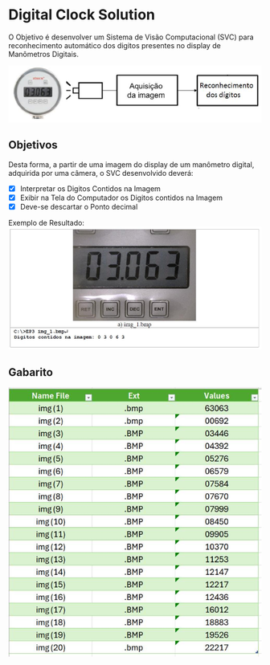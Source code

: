 # Digital Clock Solution
O Objetivo é desenvolver um Sistema de Visão Computacional (SVC) para reconhecimento automático dos digitos presentes no display de Manômetros Digitais.

<img src="https://github.com/jrafa1607/Computational-Vision-In-Python/blob/main/Digital%20Clock%20Solution/Anexos/svc.jpeg">

## Objetivos

Desta forma, a partir de uma imagem do display de um manômetro digital, adquirida por uma câmera, o SVC desenvolvido deverá:
- [x] Interpretar os Digitos Contidos na Imagem
- [x] Exibir na Tela do Computador os Digitos contidos na Imagem
- [x] Deve-se descartar o Ponto decimal

Exemplo de Resultado:
<img src="https://github.com/jrafa1607/Computational-Vision-In-Python/blob/main/Digital%20Clock%20Solution/Anexos/Resultado.jpeg">

## Gabarito

<img src="https://github.com/jrafa1607/Computational-Vision-In-Python/blob/main/Digital%20Clock%20Solution/Anexos/Gabarito.jpeg">
